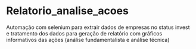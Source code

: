 # Relatorio_analise_acoes
Automação com selenium para extrair dados de empresas no status invest e tratamento dos dados para geração de relatório com gráficos informativos das ações (análise fundamentalista e análise técnica)
